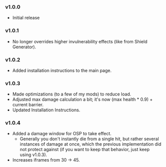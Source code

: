 ### v1.0.0
* Initial release

### v1.0.1
* No longer overrides higher invulnerability effects (like from Shield Generator).

### v1.0.2
* Added installation instructions to the main page.

### v1.0.3
* Made optimizations (to a few of my mods) to reduce load.
* Adjusted max damage calculation a bit; it's now (max health * 0.9) + current barrier.
* Updated Installation Instructions.

### v1.0.4
* Added a damage window for OSP to take effect.
    * Generally you don't instantly die from a single hit, but rather several instances of damage at once, which the previous implementation did not protect against (if you want to keep that behavior, just keep using v1.0.3).
* Increases iframes from 30 -> 45.